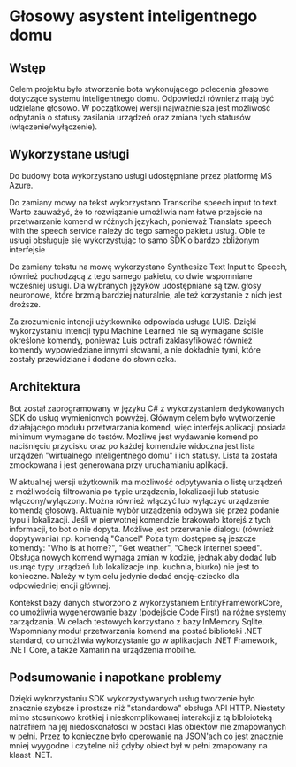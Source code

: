 # Głosowy asystent inteligentnego domu

## Wstęp

Celem projektu było stworzenie bota wykonującego polecenia głosowe dotyczące systemu inteligentnego domu. 
Odpowiedzi równierz mają być udzielane głosowo.
W początkowej wersji najważniejsza jest możliwość odpytania o statusy zasilania urządzeń oraz zmiana tych statusów (włączenie/wyłączenie).

## Wykorzystane usługi

Do budowy bota wykorzystano usługi udostępniane przez platformę MS Azure.

Do zamiany mowy na tekst wykorzystano Transcribe speech input to text. 
Warto zauważyć, że  to rozwiązanie umożliwia nam łatwe przejście na przetwarzanie komend w różnych językach, ponieważ Translate speech with the speech service należy do tego samego pakietu usług.
Obie te usługi obsługuje się wykorzystując to samo SDK o bardzo zbliżonym interfejsie

Do zamiany tekstu na mowę wykorzystano Synthesize Text Input to Speech, również pochodzącą z tego samego pakietu, co dwie wspomniane wcześniej usługi. Dla wybranych języków udostępniane są tzw. głosy neuronowe, które brzmią bardziej naturalnie, ale też korzystanie z nich jest droższe.

Za zrozumienie intencji użytkownika odpowiada usługa LUIS.
Dzięki wykorzystaniu intencji typu Machine Learned nie są wymagane ściśle określone komendy, ponieważ Luis potrafi zaklasyfikować również komendy wypowiedziane innymi słowami, a nie dokładnie tymi, które zostały przewidziane i dodane do słowniczka.

## Architektura

Bot został zaprogramowany w języku C# z wykorzystaniem dedykowanych SDK do usług wymienionych powyżej.
Głównym celem było wytworzenie działającego modułu przetwarzania komend, więc interfejs aplikacji posiada minimum wymagane do testów.
Możliwe jest wydawanie komend po naciśnięciu przycisku oraz po każdej komendzie widoczna jest lista urządzeń "wirtualnego inteligentnego domu" i ich statusy.
Lista ta została zmockowana i jest generowana przy uruchamianiu aplikacji.

W aktualnej wersji użytkownik ma możliwość odpytywania o listę urządzeń z możliwością filtrowania po typie urządzenia, lokalizacji lub statusie włączony/wyłączony.
Można również włączyć lub wyłączyć urządzenie komendą głosową. 
Aktualnie wybór urządzenia odbywa się przez podanie typu i lokalizacji.
Jeśli w pierwotnej komendzie brakowało którejś z tych informacji, to bot o nie dopyta.
Możliwe jest przerwanie dialogu (również dopytywania) np. komendą "Cancel"
Poza tym dostępne są jeszcze komendy: "Who is at home?", "Get weather", "Check internet speed".
Obsługa nowych komend wymaga zmian w kodzie, jednak aby dodać lub usunąć typy urządzeń lub lokalizacje (np. kuchnia, biurko) nie jest to konieczne. 
Należy w tym celu jedynie dodać encję-dziecko dla odpowiedniej encji głównej.

Kontekst bazy danych stworzono z wykorzystaniem EntityFrameworkCore, co umożliwia wygenerowanie bazy (podejście Code First) na różne systemy zarządzania. 
W celach testowych korzystano z bazy InMemory Sqlite.
Wspomniany moduł przetwarzania komend ma postać biblioteki .NET standard, co umożliwia wykorzystanie go w aplikacjach .NET Framework, .NET Core, a także Xamarin na urządzenia mobilne.

## Podsumowanie i napotkane problemy

Dzięki wykorzystaniu SDK wykorzystywanych usług tworzenie było znacznie szybsze i prostsze niż "standardowa" obsługa API HTTP.
Niestety mimo stosunkowo krótkiej i nieskomplikowanej  interakcji z tą blbloioteką natrafiłem na jej niedoskonałości w postaci klas obiektów nie zmapowanych w pełni.
Przez to konieczne było operowanie na JSON'ach co jest znacznie mniej wyygodne i czytelne niż gdyby obiekt był w pełni zmapowany na klaast .NET.
